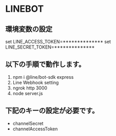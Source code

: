 # LINEBOT

## 環境変数の設定
set LINE_ACCESS_TOKEN=**************
set LINE_SECRET_TOKEN=**************

## 以下の手順で動作します。

1. npm i @line/bot-sdk express
1. Line Webhook setting
1. ngrok http 3000
1. node server.js

## 下記のキーの設定が必要です。
* channelSecret
* channelAccessToken
